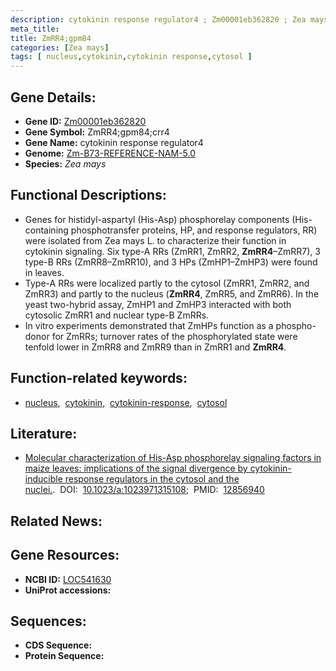 ```yaml
---
description: cytokinin response regulator4 ; Zm00001eb362820 ; Zea mays
meta_title:
title: ZmRR4;gpm84
categories: [Zea mays]
tags: [ nucleus,cytokinin,cytokinin response,cytosol ]
---
```


## Gene Details:
- **Gene ID:**	[Zm00001eb362820](https://www.maizegdb.org/gene_center/gene/Zm00001eb362820)
- **Gene Symbol:** ZmRR4;gpm84;crr4
- **Gene Name:** cytokinin response regulator4
- **Genome:** [Zm-B73-REFERENCE-NAM-5.0](https://www.maizegdb.org/genome/assembly/Zm-B73-REFERENCE-NAM-5.0)
- **Species:** *Zea mays*

## Functional Descriptions:
   - Genes for histidyl-aspartyl (His-Asp) phosphorelay components (His-containing phosphotransfer proteins, HP, and response regulators, RR) were isolated from Zea mays L. to characterize their function in cytokinin signaling. Six type-A RRs (ZmRR1, ZmRR2, **ZmRR4**–ZmRR7), 3 type-B RRs (ZmRR8–ZmRR10), and 3 HPs (ZmHP1–ZmHP3) were found in leaves.
   - Type-A RRs were localized partly to the cytosol (ZmRR1, ZmRR2, and ZmRR3) and partly to the nucleus (**ZmRR4**, ZmRR5, and ZmRR6). In the yeast two-hybrid assay, ZmHP1 and ZmHP3 interacted with both cytosolic ZmRR1 and nuclear type-B ZmRRs.
   - In vitro experiments demonstrated that ZmHPs function as a phospho-donor for ZmRRs; turnover rates of the phosphorylated state were tenfold lower in ZmRR8 and ZmRR9 than in ZmRR1 and **ZmRR4**.

## Function-related keywords:
- [nucleus](/tags/nucleus/),&nbsp;&nbsp;[cytokinin](/tags/cytokinin/),&nbsp;&nbsp;[cytokinin-response](/tags/cytokinin-response/),&nbsp;&nbsp;[cytosol](/tags/cytosol/)

## Literature:
   - [Molecular characterization of His-Asp phosphorelay signaling factors in maize leaves: implications of the signal divergence by cytokinin-inducible response regulators in the cytosol and the nuclei.]( https://link.springer.com/article/10.1023/A:1023971315108).&nbsp;&nbsp;DOI:&nbsp;&nbsp;[10.1023/a:1023971315108](https://link.springer.com/article/10.1023/A:1023971315108);&nbsp;&nbsp;PMID:&nbsp;&nbsp;[12856940](https://pubmed.ncbi.nlm.nih.gov/12856940/)

## Related News:

## Gene Resources:
- **NCBI ID:**  [LOC541630](https://www.ncbi.nlm.nih.gov/gene/?term=LOC541630)
- **UniProt accessions:** [](https://www.uniprot.org/uniprotkb//entry)



## Sequences:
- **CDS Sequence:**
- **Protein Sequence:**
